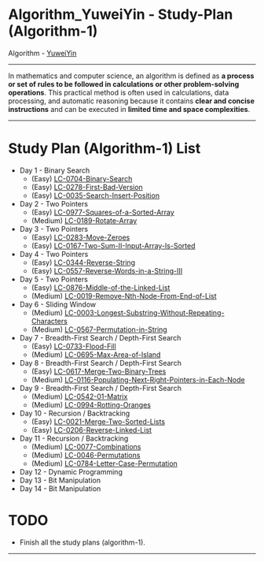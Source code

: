 # Algorithm_YuweiYin - Study-Plan (Algorithm-1)

Algorithm - [YuweiYin](https://github.com/YuweiYin)

---

In mathematics and computer science, an algorithm is defined as **a process or set of rules to be followed in calculations or other problem-solving operations**. This practical method is often used in calculations, data processing, and automatic reasoning because it contains **clear and concise instructions** and can be executed in **limited time and space complexities**.

---

# Study Plan (Algorithm-1) List

- Day 1 - Binary Search
  - (Easy) [LC-0704-Binary-Search](https://github.com/YuweiYin/Algorithm_YuweiYin/blob/master/LeetCode-All-Solution/Python3/LC-0704-Binary-Search.py)
  - (Easy) [LC-0278-First-Bad-Version](https://github.com/YuweiYin/Algorithm_YuweiYin/blob/master/LeetCode-All-Solution/Python3/LC-0278-First-Bad-Version.py)
  - (Easy) [LC-0035-Search-Insert-Position](https://github.com/YuweiYin/Algorithm_YuweiYin/blob/master/LeetCode-All-Solution/Python3/LC-0035-Search-Insert-Position.py)
- Day 2 - Two Pointers
  - (Easy) [LC-0977-Squares-of-a-Sorted-Array](https://github.com/YuweiYin/Algorithm_YuweiYin/blob/master/LeetCode-All-Solution/Python3/LC-0977-Squares-of-a-Sorted-Array.py)
  - (Medium) [LC-0189-Rotate-Array](https://github.com/YuweiYin/Algorithm_YuweiYin/blob/master/LeetCode-All-Solution/Python3/LC-0189-Rotate-Array.py)
- Day 3 - Two Pointers
  - (Easy) [LC-0283-Move-Zeroes](https://github.com/YuweiYin/Algorithm_YuweiYin/blob/master/LeetCode-All-Solution/Python3/LC-0283-Move-Zeroes.py)
  - (Easy) [LC-0167-Two-Sum-II-Input-Array-Is-Sorted](https://github.com/YuweiYin/Algorithm_YuweiYin/blob/master/LeetCode-All-Solution/Python3/LC-0167-Two-Sum-II-Input-Array-Is-Sorted.py)
- Day 4 - Two Pointers
  - (Easy) [LC-0344-Reverse-String](https://github.com/YuweiYin/Algorithm_YuweiYin/blob/master/LeetCode-All-Solution/Python3/LC-0344-Reverse-String.py)
  - (Easy) [LC-0557-Reverse-Words-in-a-String-III](https://github.com/YuweiYin/Algorithm_YuweiYin/blob/master/LeetCode-All-Solution/Python3/LC-0557-Reverse-Words-in-a-String-III.py)
- Day 5 - Two Pointers
  - (Easy) [LC-0876-Middle-of-the-Linked-List](https://github.com/YuweiYin/Algorithm_YuweiYin/blob/master/LeetCode-All-Solution/Python3/LC-0876-Middle-of-the-Linked-List.py)
  - (Medium) [LC-0019-Remove-Nth-Node-From-End-of-List](https://github.com/YuweiYin/Algorithm_YuweiYin/blob/master/LeetCode-All-Solution/Python3/LC-0019-Remove-Nth-Node-From-End-of-List.py)
- Day 6 - Sliding Window
  - (Medium) [LC-0003-Longest-Substring-Without-Repeating-Characters](https://github.com/YuweiYin/Algorithm_YuweiYin/blob/master/LeetCode-All-Solution/Python3/LC-0003-Longest-Substring-Without-Repeating-Characters.py)
  - (Medium) [LC-0567-Permutation-in-String](https://github.com/YuweiYin/Algorithm_YuweiYin/blob/master/LeetCode-All-Solution/Python3/LC-0567-Permutation-in-String.py)
- Day 7 - Breadth-First Search / Depth-First Search
  - (Easy) [LC-0733-Flood-Fill](https://github.com/YuweiYin/Algorithm_YuweiYin/blob/master/LeetCode-All-Solution/Python3/LC-0733-Flood-Fill.py)
  - (Medium) [LC-0695-Max-Area-of-Island](https://github.com/YuweiYin/Algorithm_YuweiYin/blob/master/LeetCode-All-Solution/Python3/LC-0695-Max-Area-of-Island.py)
- Day 8 - Breadth-First Search / Depth-First Search
  - (Easy) [LC-0617-Merge-Two-Binary-Trees](https://github.com/YuweiYin/Algorithm_YuweiYin/blob/master/LeetCode-All-Solution/Python3/LC-0617-Merge-Two-Binary-Trees.py)
  - (Medium) [LC-0116-Populating-Next-Right-Pointers-in-Each-Node](https://github.com/YuweiYin/Algorithm_YuweiYin/blob/master/LeetCode-All-Solution/Python3/LC-0116-Populating-Next-Right-Pointers-in-Each-Node.py)
- Day 9 - Breadth-First Search / Depth-First Search
  - (Medium) [LC-0542-01-Matrix](https://github.com/YuweiYin/Algorithm_YuweiYin/blob/master/LeetCode-All-Solution/Python3/LC-0542-01-Matrix.py)
  - (Medium) [LC-0994-Rotting-Oranges](https://github.com/YuweiYin/Algorithm_YuweiYin/blob/master/LeetCode-All-Solution/Python3/LC-0994-Rotting-Oranges.py)
- Day 10 - Recursion / Backtracking
  - (Easy) [LC-0021-Merge-Two-Sorted-Lists](https://github.com/YuweiYin/Algorithm_YuweiYin/blob/master/LeetCode-All-Solution/Python3/LC-0021-Merge-Two-Sorted-Lists.py)
  - (Easy) [LC-0206-Reverse-Linked-List](https://github.com/YuweiYin/Algorithm_YuweiYin/blob/master/LeetCode-All-Solution/Python3/LC-0206-Reverse-Linked-List.py)
- Day 11 - Recursion / Backtracking
  - (Medium) [LC-0077-Combinations](https://github.com/YuweiYin/Algorithm_YuweiYin/blob/master/LeetCode-All-Solution/Python3/LC-0077-Combinations.py)
  - (Medium) [LC-0046-Permutations](https://github.com/YuweiYin/Algorithm_YuweiYin/blob/master/LeetCode-All-Solution/Python3/LC-0046-Permutations.py)
  - (Medium) [LC-0784-Letter-Case-Permutation](https://github.com/YuweiYin/Algorithm_YuweiYin/blob/master/LeetCode-All-Solution/Python3/LC-0784-Letter-Case-Permutation.py)
- Day 12 - Dynamic Programming
- Day 13 - Bit Manipulation
- Day 14 - Bit Manipulation

# TODO

- Finish all the study plans (algorithm-1).

---
